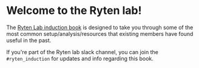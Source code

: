 # Welcome to the Ryten lab!
The [Ryten Lab induction book](https://rytenlab.github.io/ryten_induction/) is designed to take you through some of the most common setup/analysis/resources that existing members have found useful in the past. 

If you're part of the Ryten lab slack channel, you can join the `#ryten_induction` for updates and info regarding this book. 

